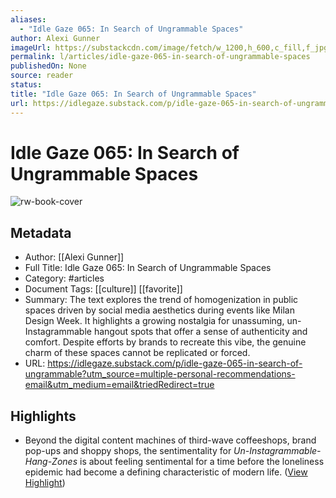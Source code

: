 ```yaml
---
aliases:
  - "Idle Gaze 065: In Search of Ungrammable Spaces"
author: Alexi Gunner
imageUrl: https://substackcdn.com/image/fetch/w_1200,h_600,c_fill,f_jpg,q_auto:good,fl_progressive:steep,g_auto/https%3A%2F%2Fsubstack-post-media.s3.amazonaws.com%2Fpublic%2Fimages%2Fb1a537ec-776a-4a25-ae11-faed7ed6ad92_738x702.jpeg
permalink: l/articles/idle-gaze-065-in-search-of-ungrammable-spaces
publishedOn: None
source: reader
status: 
title: "Idle Gaze 065: In Search of Ungrammable Spaces"
url: https://idlegaze.substack.com/p/idle-gaze-065-in-search-of-ungrammable?utm_source=multiple-personal-recommendations-email&utm_medium=email&triedRedirect=true
---
```

# Idle Gaze 065: In Search of Ungrammable Spaces

![rw-book-cover](https://substackcdn.com/image/fetch/w_1200,h_600,c_fill,f_jpg,q_auto:good,fl_progressive:steep,g_auto/https%3A%2F%2Fsubstack-post-media.s3.amazonaws.com%2Fpublic%2Fimages%2Fb1a537ec-776a-4a25-ae11-faed7ed6ad92_738x702.jpeg)

## Metadata

- Author: [[Alexi Gunner]]
- Full Title: Idle Gaze 065: In Search of Ungrammable Spaces
- Category: #articles
- Document Tags: [[culture]] [[favorite]]
- Summary: The text explores the trend of homogenization in public spaces driven by social media aesthetics during events like Milan Design Week. It highlights a growing nostalgia for unassuming, un-Instagrammable hangout spots that offer a sense of authenticity and comfort. Despite efforts by brands to recreate this vibe, the genuine charm of these spaces cannot be replicated or forced.
- URL: https://idlegaze.substack.com/p/idle-gaze-065-in-search-of-ungrammable?utm_source=multiple-personal-recommendations-email&utm_medium=email&triedRedirect=true

## Highlights

- Beyond the digital content machines of third-wave coffeeshops, brand pop-ups and shoppy shops, the sentimentality for _Un-Instagrammable-Hang-Zones_ is about feeling sentimental for a time before the loneliness epidemic had become a defining characteristic of modern life. ([View Highlight](https://read.readwise.io/read/01hyegz0cz21c0evqkkhvgh09z))
